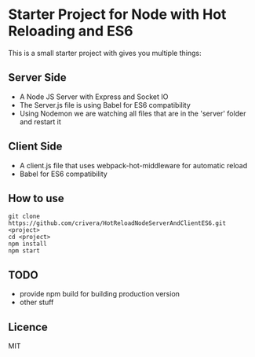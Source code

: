 # Starter Project for Node with Hot Reloading and ES6 #

This is a small starter project with gives you multiple things:

## Server Side ##

* A Node JS Server with Express and Socket IO
* The Server.js file is using Babel for ES6 compatibility
* Using Nodemon we are watching all files that are in the 'server' folder and restart it

## Client Side ##

* A client.js file that uses webpack-hot-middleware for automatic reload
* Babel for ES6 compatibility

## How to use ##

	git clone https://github.com/crivera/HotReloadNodeServerAndClientES6.git <project>
	cd <project>
	npm install
	npm start

## TODO ##

* provide npm build for building production version
* other stuff

## Licence 
MIT